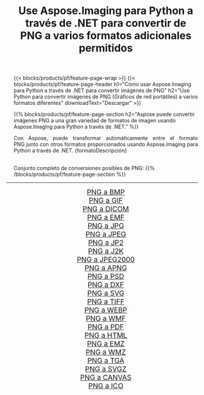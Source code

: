 ﻿---
title: Use Aspose.Imaging para Python a través de .NET para convertir de PNG a varios formatos adicionales permitidos 
weight: 3920
url: /es/python-net/conversion/from/png 
lang: es
langdirlevel: 2
locales: zh-hans,ja,it,ru,de,es,fr,nl,id,lt,pl,pt,vi,tr,ko,zh-hant,ar,hi,th,sv,cs,uk,he
description: Puede transformar rápidamente de PNG(Gráficos de red portátiles) a varios formatos usando Aspose.Imaging para Python a través de .NET.
---

{{< blocks/products/pf/feature-page-wrap >}}
{{< blocks/products/pf/feature-page-header h1="Cómo usar Aspose.Imaging para Python a través de .NET para convertir imágenes de PNG" h2="Use Python para convertir imágenes de PNG (Gráficos de red portátiles) a varios formatos diferentes" downloadText="Descargar" >}}


{{% blocks/products/pf/feature-page-section  h2="Aspose puede convertir imágenes PNG a una gran variedad de formatos de imagen usando Aspose.Imaging para Python a través de .NET." %}}
<p align=justify>Con Aspose, puede transformar automáticamente entre el formato PNG junto con otros formatos proporcionados usando Aspose.Imaging para Python a través de .NET. {formatoDescripción}</p>
<br/>
Conjunto completo de conversiones posibles de PNG:
{{% /blocks/products/pf/feature-page-section %}}
<div class="container-fluid productfamilypage bg-gray">
    <div class="convertypes bg-gray agp-content section">
        <div class="container">
		<hr style="margin-left:-20px;"/>
		<div class="row other-converters" style="gap: 10px;font-size: 19px;text-align:center;">
		    <div class='col-md-2 other-converter remove-lp remove-rp'><a href="/imaging/es/python-net/conversion/png-to-bmp" style="padding:15px;">PNG a BMP</a></div><div class='col-md-2 other-converter remove-lp remove-rp'><a href="/imaging/es/python-net/conversion/png-to-gif" style="padding:15px;">PNG a GIF</a></div><div class='col-md-2 other-converter remove-lp remove-rp'><a href="/imaging/es/python-net/conversion/png-to-dicom" style="padding:15px;">PNG a DICOM</a></div><div class='col-md-2 other-converter remove-lp remove-rp'><a href="/imaging/es/python-net/conversion/png-to-emf" style="padding:15px;">PNG a EMF</a></div><div class='col-md-2 other-converter remove-lp remove-rp'><a href="/imaging/es/python-net/conversion/png-to-jpg" style="padding:15px;">PNG a JPG</a></div><div class='col-md-2 other-converter remove-lp remove-rp'><a href="/imaging/es/python-net/conversion/png-to-jpeg" style="padding:15px;">PNG a JPEG</a></div><div class='col-md-2 other-converter remove-lp remove-rp'><a href="/imaging/es/python-net/conversion/png-to-jp2" style="padding:15px;">PNG a JP2</a></div><div class='col-md-2 other-converter remove-lp remove-rp'><a href="/imaging/es/python-net/conversion/png-to-j2k" style="padding:15px;">PNG a J2K</a></div><div class='col-md-2 other-converter remove-lp remove-rp'><a href="/imaging/es/python-net/conversion/png-to-jpeg2000" style="padding:15px;">PNG a JPEG2000</a></div><div class='col-md-2 other-converter remove-lp remove-rp'><a href="/imaging/es/python-net/conversion/png-to-apng" style="padding:15px;">PNG a APNG</a></div><div class='col-md-2 other-converter remove-lp remove-rp'><a href="/imaging/es/python-net/conversion/png-to-psd" style="padding:15px;">PNG a PSD</a></div><div class='col-md-2 other-converter remove-lp remove-rp'><a href="/imaging/es/python-net/conversion/png-to-dxf" style="padding:15px;">PNG a DXF</a></div><div class='col-md-2 other-converter remove-lp remove-rp'><a href="/imaging/es/python-net/conversion/png-to-svg" style="padding:15px;">PNG a SVG</a></div><div class='col-md-2 other-converter remove-lp remove-rp'><a href="/imaging/es/python-net/conversion/png-to-tiff" style="padding:15px;">PNG a TIFF</a></div><div class='col-md-2 other-converter remove-lp remove-rp'><a href="/imaging/es/python-net/conversion/png-to-webp" style="padding:15px;">PNG a WEBP</a></div><div class='col-md-2 other-converter remove-lp remove-rp'><a href="/imaging/es/python-net/conversion/png-to-wmf" style="padding:15px;">PNG a WMF</a></div><div class='col-md-2 other-converter remove-lp remove-rp'><a href="/imaging/es/python-net/conversion/png-to-pdf" style="padding:15px;">PNG a PDF</a></div><div class='col-md-2 other-converter remove-lp remove-rp'><a href="/imaging/es/python-net/conversion/png-to-html" style="padding:15px;">PNG a HTML</a></div><div class='col-md-2 other-converter remove-lp remove-rp'><a href="/imaging/es/python-net/conversion/png-to-emz" style="padding:15px;">PNG a EMZ</a></div><div class='col-md-2 other-converter remove-lp remove-rp'><a href="/imaging/es/python-net/conversion/png-to-wmz" style="padding:15px;">PNG a WMZ</a></div><div class='col-md-2 other-converter remove-lp remove-rp'><a href="/imaging/es/python-net/conversion/png-to-tga" style="padding:15px;">PNG a TGA</a></div><div class='col-md-2 other-converter remove-lp remove-rp'><a href="/imaging/es/python-net/conversion/png-to-svgz" style="padding:15px;">PNG a SVGZ</a></div><div class='col-md-2 other-converter remove-lp remove-rp'><a href="/imaging/es/python-net/conversion/png-to-canvas" style="padding:15px;">PNG a CANVAS</a></div><div class='col-md-2 other-converter remove-lp remove-rp'><a href="/imaging/es/python-net/conversion/png-to-ico" style="padding:15px;">PNG a ICO</a></div>
                </div>
        </div>
    </div>
</div>
<br/>

